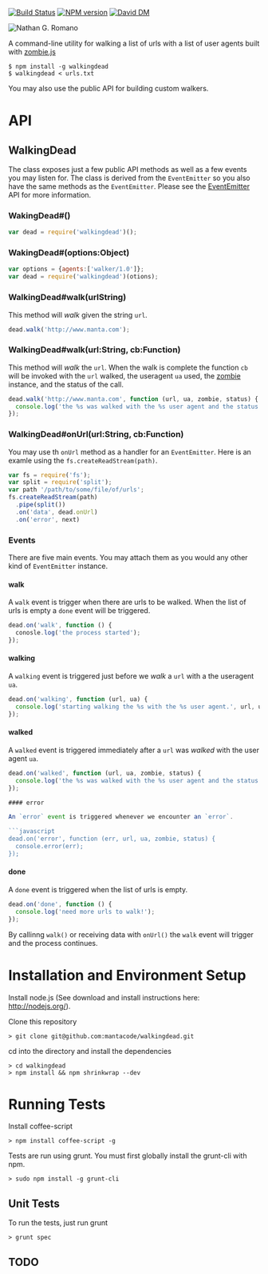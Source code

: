 [![Build Status](https://travis-ci.org/mantacode/walkingdead.svg?branch=master)](https://travis-ci.org/mantacode/walkingdead)
[![NPM version](https://badge.fury.io/js/walkingdead.svg)](http://badge.fury.io/js/walkingdead)
[![David DM](https://david-dm.org/mantacode/walkingdead.png)](https://david-dm.org/mantacode/walkingdead.png)

![Nathan G. Romano](https://raw.github.com/mantacode/walkingdead/master/picture.jpeg)

A command-line utility for walking a list of urls with a list of user agents built with [zombie.js](https://www.npmjs.org/package/zombie "zombie")

```
$ npm install -g walkingdead
$ walkingdead < urls.txt
```

You may also use the public API for building custom walkers.

# API

## WalkingDead

The class exposes just a few public API methods as well as a few events you may listen for.  The class is derived from the  `EventEmitter` 
so you also have the same methods as the `EventEmitter`.  Please see the [EventEmitter](http://nodejs.org/api/all.html#all_class_events_eventemitter "EventEmitter") API for more information.

### WakingDead#()

```javascript
var dead = require('walkingdead')();
```

### WakingDead#(options:Object)

```javascript
var options = {agents:['walker/1.0']};
var dead = require('walkingdead')(otions);
```

### WalkingDead#walk(urlString)

This method will *walk* given the string `url`.  

```javascript
dead.walk('http://www.manta.com');
```

### WalkingDead#walk(url:String, cb:Function)

This method will *walk* the `url`.  When the walk is complete the function `cb` will be invoked
with the `url` walked, the useragent `ua` used, the [zombie](https://www.npmjs.org/package/zombie "zombie") instance, and the status of the call.

```javascript
dead.walk('http://www.manta.com', function (url, ua, zombie, status) {
  console.log('the %s was walked with the %s user agent and the status was %s', url, ua, status);
});
```

### WalkingDead#onUrl(url:String, cb:Function)

You may use th `onUrl` method as a handler for an `EventEmitter`.  Here is an examle using the `fs.createReadStream(path)`.

```javascript
var fs = require('fs');
var split = require('split');
var path '/path/to/some/file/of/urls';
fs.createReadStream(path)
  .pipe(split())
  .on('data', dead.onUrl)
  .on('error', next)
```

### Events

There are five main events.  You may attach them as you would any other kind of `EventEmitter` instance.

#### walk

A `walk` event is trigger when there are urls to be walked. When the list of urls is empty a `done` event will be triggered.

```javascript
dead.on('walk', function () {
  conosle.log('the process started'); 
});
```

#### walking

A `walking` event is triggered just before we *walk* a `url` with a the useragent `ua`.

```javascript
dead.on('walking', function (url, ua) {
  console.log('starting walking the %s with the %s user agent.', url, ua);
});
```

#### walked

A `walked` event is triggered immediately after a `url` was *walked* with the user agent `ua`.

```javascript
dead.on('walked', function (url, ua, zombie, status) {
  console.log('the %s was walked with the %s user agent and the status was %s', url, ua, status);
});

#### error

An `error` event is triggered whenever we encounter an `error`.

```javascript
dead.on('error', function (err, url, ua, zombie, status) {
  console.error(err);
});
```

#### done

A `done` event is triggered when the list of urls is empty.

```javascript
dead.on('done', function () {
  console.log('need more urls to walk!');
});
```

By callinng `walk()` or receiving data with `onUrl()` the `walk` event will trigger and the process continues.

# Installation and Environment Setup

Install node.js (See download and install instructions here: http://nodejs.org/).

Clone this repository

    > git clone git@github.com:mantacode/walkingdead.git

cd into the directory and install the dependencies

    > cd walkingdead
    > npm install && npm shrinkwrap --dev

# Running Tests

Install coffee-script

    > npm install coffee-script -g

Tests are run using grunt.  You must first globally install the grunt-cli with npm.

    > sudo npm install -g grunt-cli

## Unit Tests

To run the tests, just run grunt

    > grunt spec

## TODO

